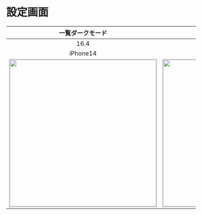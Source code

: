 # 設定画面

|一覧ダークモード|一覧ライトモード|
|:---:|:---:|
|16.4|16.4|
|iPhone14|iPhone14|
|<img src='../ReferenceImages_64/設定画面/testSettingViewController_一覧_ダークモード_iPhone_16_4_390x844@3x.png' width='390' style='border: 1px solid #999' />|<img src='../ReferenceImages_64/設定画面/testSettingViewController_一覧_ライトモード_iPhone_16_4_390x844@3x.png' width='390' style='border: 1px solid #999' />|

